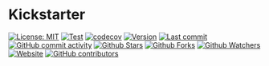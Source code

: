 # Kickstarter

[![License: MIT](https://img.shields.io/badge/License-MIT-green.svg)](https://opensource.org/licenses/MIT)
[![Test](https://github.com/codestrange/kickstarter/workflows/CI/badge.svg)](https://github.com/codestrange/kickstarter/actions?query=workflow%3ACI)
[![codecov](https://codecov.io/gh/codestrange/kickstarter/branch/main/graph/badge.svg?token=Z1MEEL3EAB)](https://codecov.io/gh/codestrange/kickstarter)
[![Version](https://img.shields.io/pypi/v/kickstarter?color=%2334D058&label=Version)](https://pypi.org/project/kickstarter)
[![Last commit](https://img.shields.io/github/last-commit/codestrange/kickstarter.svg?style=flat)](https://github.com/codestrange/kickstarter/commits)
[![GitHub commit activity](https://img.shields.io/github/commit-activity/m/codestrange/kickstarter)](https://github.com/codestrange/kickstarter/commits)
[![Github Stars](https://img.shields.io/github/stars/codestrange/kickstarter?style=flat&logo=github)](https://github.com/codestrange/kickstarter/stargazers)
[![Github Forks](https://img.shields.io/github/forks/codestrange/kickstarter?style=flat&logo=github)](https://github.com/codestrange/kickstarter/network/members)
[![Github Watchers](https://img.shields.io/github/watchers/codestrange/kickstarter?style=flat&logo=github)](https://github.com/codestrange/kickstarter)
[![Website](https://img.shields.io/website?up_message=online&url=https%3A%2F%2Fcodestrange.github.io/kickstarter)](https://codestrange.github.io/kickstarter)
[![GitHub contributors](https://img.shields.io/github/contributors/codestrange/kickstarter)](https://github.com/codestrange/kickstarter/graphs/contributors)
